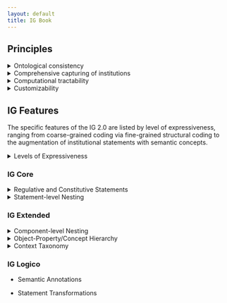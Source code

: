 ```yaml
---
layout: default
title: IG Book
---
```


## Principles

<details>
  <summary>Ontological consistency</summary><br/>
  
Ontological consistency describes the unambiguous characterization of the function linkage of components in institutional statements with respect to each and/or the institutional setting. A specific refinement introduced in the IG 2.0 is the distinction between activation conditions and execution constraints as part of a statement specification.<br/><br/>
  
</details>

<details>
  <summary>Comprehensive capturing of institutions</summary><br/>

Comprehensiveness in the context of the IG describes the ability to parse institutional statements comprehensively without omitting relevant institutional statement (e.g., omitting statements, or information within statements). Specifically the integrated treatment of regulative and constitutive statement forms address this issue, alongside the different forms of nesting that capture institutional information in detail.
<br/><br/>

</details>

<details>
  <summary>Computational tractability</summary><br/>
  
Computational tractability interacts with the objective of ontological consistency by making components and statements as a whole accessible for computational treatment. This includes the well-defined nature of components as well as enabling fine-grained parsing of institutional statements.<br/>

</details>

<details>
  <summary>Customizability</summary><br/>
  
The IG has found application in diverse domains. The refined IG aims at better accommodating diverse applications of the IG by allowing the analyst to selective apply or forego features of the IG as part of the parsing process. The aim is to extract information that best corresponds to downstream use using particular analytical techniques (e.g., statistical treatment, behavioral modeling, formal reasoning).<br/>

</details>
  
## IG Features

The specific features of the IG 2.0 are listed by level of expressiveness, ranging from coarse-grained coding via fine-grained structural coding to the augmentation of institutional statements with semantic concepts. 

<details>
<summary>Levels of Expressiveness</summary><br/>

Levels of expressiveness reflect the different levels of detail and focus at which institutional statements are encoded to meet different analytical objectives. 
  
*IG Core* as the basic level aims at capturing institutional information broadly, but comprehensively. Central here is the compatibility to the original Institutional Grammar by Crawford and Ostrom, alongside conceptual refinements that increase the ontological consistency and rigor of the IG. Specific examples include the distinction between activation conditions (conditions that lead to the applicability of a given institutional statements) and execution constraints (qualifications of the activity or function of the institutional statement) as part of the *Context* components (*Conditions* in Crawford and Ostrom's version), as well as the introduction of a constitutive syntactic form that enables a comprehensive capturing of institutional information.
  
  
*IG Extended* aims at capturing *structural detail* by allowing fine-grained parsing on component level (i.e., parsing of institutional information within individual components), as well as extraction of richer conceptual structures embedded in institutional statements (e.g., conceptual relationships between entities in component property). This further includes the richer contextualization of selected components based on annotations of *Context*.
  
  
*IG Logico*, as the highest level of expressiveness, focuses on the semantic aspects of the institutional information, and specifically the epistemological embedding of the statement parsing in the theory and/or frameworks of interest. This includes the augmentation of encoded information with semantic annotations derived or linked to particular theories, or drawn from selected taxonomies maintained as part of the IG 2.0 (e.g., role annotations, governance functions of actors/actions). IG Logico further introduces a formal syntactic and semantic treatment of institutional statements, including the ability to transform institutional statements based on their structural properties.

In IG 2.0, the default assumption is the incremental application of the different levels and their features (ensuring that features on higher levels can draw on features encoded on lower levels) as visualized in the following.
  
Figure here
  
However, analysts are free to selectively draw on features that best correspond to their analytical needs or objectives as part of their coding, with the main priorities for the different levels highlighted in the figure below.

Figure here
  
</details>

### IG Core

<details>
<summary>Regulative and Constitutive Statements</summary><br/>

The IG supports the notion of regulative and constitutive statements. 
  
Regulative statements include expressions that regulative of particular actors' behavior in terms of permissions (e.g., `may`) or associated duty (e.g., obligations or prohibitions), and in the IG, follow a principle structure that includes *Attributes*, *Deontic*, *Aim*, *Object* variants (direct and indirect object), and *Context* variants (activation conditions and execution constraints). Regulative statements can further describe consequences for the non-fulfillment of specified statements. 
 
Example: ```A(Citizens) D(must) I(submit) Bdir(tax returns) Bind(at the end of the following financial year).```
  
This statement explicitly signal obligations associated with a particular actor. 
  
Constitutive statements describe features of an institutional setting, e.g., by defining or introducing entities into the institutional setting, which can include actors, aims, venues, roles, objects and artifacts relevant in a given institutional setting. Central components include the *Constituted Entity*, *Modal*, *Constitutive Function*, *Constituting Properties*, *Context* variants (activation conditions and execution constraints). Constitutive statements can further describe consequences for the non-fulfillment of such statements. In contrast to regulative statements, such consequences are often existential in kind.
  
Example: ```E(Voters) F(are) P(citizens) P,p(aged 18 and older).```
  
This statement defines what voters are. Specific permissions and duty can be specified by corresponding regulative statements. 
  
</details>

<details>
<summary>Statement-level Nesting</summary><br/>

Central to the IG 2.0 is the introduction of nested institutional statements. The concepts builds on two observations, firstly that consequences in institutional statements have the structure of institutional statements (or states) themselves, and can thus be expressed using the same the syntactic form as applied for the leading statement. Consequently, institutional statements are divided into a part that is *monitored* (reflecting the *monitored statement*), and the second *consequential* part (reflecting the *consequential statement*) that captures the consequences for violating the monitored statement. This form of nesting is referred to as *vertical nesting*.
  
Example: ```A(Individuals) D(must [NOT]) I(violate) Bdir(public order), or else O{A(enforcement officials) D(must) I(intervene)}.```
  
The second observation refers to the common combination of terms in natural language, such as the combination of selected components (e.g., multiple actors and actions, such as ``Individuals may not enter or leave dwellings during curfew.``) in a single statement. Such statements can conceptually decomposed into logically-combined *atomic institutional statements* to capture the institutional content in detail and semantically precise. This form of nesting is referred to as *horizontal nesting*, since the evaluation of one statement (unlike in the vertical case) is in principle not conditional on the other.
  
Example: ```A(Individuals) D(may not) I((enter [AND] leave)) Bdir(dwellings) Cac(during curfew).```, which is conceptually equivalent to 
  
  ```{A(Individuals) D(may [NOT]) I(enter) Bdir(dwellings) Cac(during curfew).} [AND] {A(Individuals) D(may [NOT]) I(leave) Bdir(dwellings) Cac(during curfew).}``` 
  
Note that this particular example reveals the ambiguous use of `or` in natural language; logically, the statement implies the prohibition to neither enter nor leave. The purpose of the logical operators is to make such linkages explicit.

</details>

### IG Extended

<details>
<summary>Component-level Nesting</summary><br/>

Component-level nesting extends the concept of statement-level nesting by allowing the substitution of individual components with institutional state(ments). This way it is possible to explicitly parse the structure of activation conditions, which often contain institutional state information expressed in terms of the AIC or EFC pattern. This principles extends to various other components, including *Attributes*, *Object* variants, *Context* variants, *Constituted Entities*, *Constituting Properties*, as well as all *Properties* associated with selected components (e.g., *Attributes Properties*).

Example: ```A(Student) D(must) I(submit) Bdir(assignment) Cex(by the end of the term), Cac{unless [NOT] A(coordinator) I(has specified) a Bdir,p(different) Bdir(due date) Cex(in the course description)}.```
  
</details>

<details>
<summary>Object-Property/Concept Hierarchy</summary><br/>

</details>

<details>
<summary>Context Taxonomy</summary><br/>

The *Context Taxonomy* builds on Crawford and Ostrom's original conceptual characterization of the *Conditions* component (e.g., temporal, spatial and procedural aspects) and expands this categorization into a richer taxonomic structure that captures diverse types of context, including method, event and domanial categories, amongst others. Details are provided in the [IG 2.0 Codebook](https://arxiv.org/abs/2008.08937).
  
</details>

### IG Logico

* Semantic Annotations

* Statement Transformations
